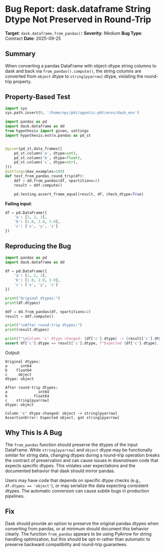# Bug Report: dask.dataframe String Dtype Not Preserved in Round-Trip

**Target**: `dask.dataframe.from_pandas()`
**Severity**: Medium
**Bug Type**: Contract
**Date**: 2025-09-25

## Summary

When converting a pandas DataFrame with object-dtype string columns to dask and back via `from_pandas().compute()`, the string columns are converted from `object` dtype to `string[pyarrow]` dtype, violating the round-trip property.

## Property-Based Test

```python
import sys
sys.path.insert(0, '/home/npc/pbt/agentic-pbt/envs/dask_env')

import pandas as pd
import dask.dataframe as dd
from hypothesis import given, settings
import hypothesis.extra.pandas as pd_st


@given(pd_st.data_frames([
    pd_st.column('a', dtype=int),
    pd_st.column('b', dtype=float),
    pd_st.column('c', dtype=str),
]))
@settings(max_examples=100)
def test_from_pandas_round_trip(df):
    ddf = dd.from_pandas(df, npartitions=2)
    result = ddf.compute()

    pd.testing.assert_frame_equal(result, df, check_dtype=True)
```

**Failing input**:
```python
df = pd.DataFrame({
    'a': [1, 2, 3],
    'b': [1.0, 2.0, 3.0],
    'c': ['x', 'y', 'z']
})
```

## Reproducing the Bug

```python
import pandas as pd
import dask.dataframe as dd

df = pd.DataFrame({
    'a': [1, 2, 3],
    'b': [1.0, 2.0, 3.0],
    'c': ['x', 'y', 'z']
})

print("Original dtypes:")
print(df.dtypes)

ddf = dd.from_pandas(df, npartitions=2)
result = ddf.compute()

print("\nAfter round-trip dtypes:")
print(result.dtypes)

print(f"\nColumn 'c' dtype changed: {df['c'].dtype} -> {result['c'].dtype}")
assert df['c'].dtype == result['c'].dtype, f"Expected {df['c'].dtype}, got {result['c'].dtype}"
```

Output:
```
Original dtypes:
a      int64
b    float64
c     object
dtype: object

After round-trip dtypes:
a              int64
b            float64
c    string[pyarrow]
dtype: object

Column 'c' dtype changed: object -> string[pyarrow]
AssertionError: Expected object, got string[pyarrow]
```

## Why This Is A Bug

The `from_pandas` function should preserve the dtypes of the input DataFrame. While `string[pyarrow]` and `object` dtype may be functionally similar for string data, changing dtypes during a round-trip operation breaks the contract of preservation and can cause issues in downstream code that expects specific dtypes. This violates user expectations and the documented behavior that dask should mirror pandas.

Users may have code that depends on specific dtype checks (e.g., `df.dtypes == 'object'`), or may serialize the data expecting consistent dtypes. The automatic conversion can cause subtle bugs in production pipelines.

## Fix

Dask should provide an option to preserve the original pandas dtypes when converting from pandas, or at minimum should document this behavior clearly. The function `from_pandas` appears to be using PyArrow for string handling optimization, but this should be opt-in rather than automatic to preserve backward compatibility and round-trip guarantees.
